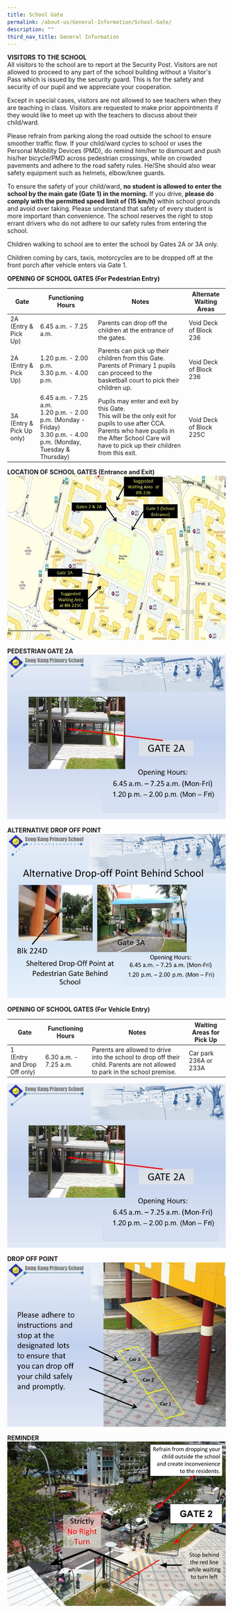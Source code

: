 ```yaml
---
title: School Gate
permalink: /about-us/General-Information/School-Gate/
description: ""
third_nav_title: General Information
---
```

**VISITORS TO THE SCHOOL**  
All visitors to the school are to report at the Security Post. Visitors are not allowed to proceed to any part of the school building without a Visitor's Pass which is issued by the security guard. This is for the safety and security of our pupil and we appreciate your cooperation.  
  
Except in special cases, visitors are not allowed to see teachers when they are teaching in class. Visitors are requested to make prior appointments if they would like to meet up with the teachers to discuss about their child/ward.  
  
Please refrain from parking along the road outside the school to ensure smoother traffic flow. If your child/ward cycles to school or uses the Personal Mobility Devices (PMD), do remind him/her to dismount and push his/her bicycle/PMD across pedestrian crossings, while on crowded pavements and adhere to the road safety rules. He/She should also wear safety equipment such as helmets, elbow/knee guards.

To ensure the safety of your child/ward, **no student is allowed to enter the school by the main gate (Gate 1) in the morning.** If you drive, **please do comply with the permitted speed limit of (15 km/h)** within school grounds and avoid over taking. Please understand that safety of every student is more important than convenience. The school reserves the right to stop errant drivers who do not adhere to our safety rules from entering the school.

Children walking to school are to enter the school by Gates 2A or 3A only.

Children coming by cars, taxis, motorcycles are to be dropped off at the front porch after vehicle enters via Gate 1.

**OPENING OF SCHOOL GATES (For Pedestrian Entry)**

| Gate | Functioning Hours | Notes | Alternate Waiting Areas|
| -------- | -------- | -------- | --- |
| 2A<br>(Entry & Pick Up)     | 6.45 a.m. - 7.25 a.m.     | Parents can drop off the children at the entrance of the gates.     |  Void Deck of Block 236| 
|2A <br>(Entry & Pick Up) | 1.20 p.m. - 2.00 p.m.<br>3.30 p.m. - 4.00 p.m. | Parents can pick up their children from this Gate.<br>Parents of Primary 1 pupils can proceed to the basketball court to pick their children up.| Void Deck of Block 236
| 3A  <br>(Entry & Pick Up only) | 6.45 a.m. - 7.25 a.m. <br>1.20 p.m. - 2.00 p.m. (Monday - Friday)  <br>3.30 p.m. - 4.00 p.m.  (Monday, Tuesday &  Thursday) | Pupils may enter and exit by this Gate.<br>This will be the only exit for pupils to use after CCA.  Parents who have pupils in the After School Care will have to pick up their children from this exit.| Void Deck of Block 225C

**LOCATION OF SCHOOL GATES (Entrance and Exit)**
![](/images/AboutUsSubPage/GeneralInformation/Slide1%20(1).jpg)

**PEDESTRIAN GATE 2A**
![](/images/AboutUsSubPage/GeneralInformation/Slide1.jpeg)
 
 **ALTERNATIVE DROP OFF POINT**
 ![](/images/AboutUsSubPage/GeneralInformation/Slide2.jpeg)

**OPENING OF SCHOOL GATES (For Vehicle Entry)**

| Gate | Functioning Hours | Notes | Waiting Areas for Pick Up|
| -------- | -------- | -------- | --- |
|1  <br>(Entry and Drop Off only) | 6.30 a.m. - 7.25 a.m. | Parents are allowed to drive into the school to drop off their child. Parents are not allowed to park in the school premise.| Car park 236A or 233A 

![](/images/AboutUsSubPage/GeneralInformation/Slide1.jpeg)

**DROP OFF POINT**
![](/images/AboutUsSubPage/GeneralInformation/Slide3.jpg)

**REMINDER**
![](/images/AboutUsSubPage/GeneralInformation/Reminder%20(1).jpg)